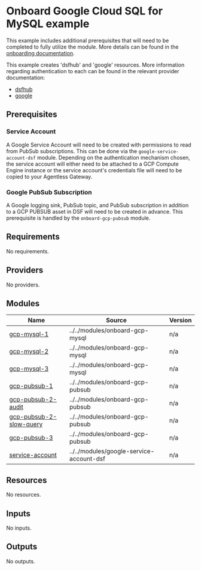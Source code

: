 # Onboard Google Cloud SQL for MySQL example
This example includes additional prerequisites that will need to be completed to fully utilize the module. More details can be found in the [onboarding documentation](https://docs.imperva.com/bundle/onboarding-databases-to-sonar-reference-guide/page/Cloud-SQL-for-MySQL-Onboarding-Steps_48367584.html).

This example creates 'dsfhub' and 'google' resources. More information regarding authentication to each can be found in the relevant provider documentation:
- [dsfhub](https://registry.terraform.io/providers/imperva/dsfhub/latest/docs)
- [google](https://registry.terraform.io/providers/hashicorp/google/latest/docs)

## Prerequisites
### Service Account
A Google Service Account will need to be created with permissions to read from PubSub subscriptions. This can be done via the ``google-service-account-dsf`` module. Depending on the authentication mechanism chosen, the service account will either need to be attached to a GCP Compute Engine instance or the service account's credentials file will need to be copied to your Agentless Gateway.

### Google PubSub Subscription
A Google logging sink, PubSub topic, and PubSub subscription in addition to a GCP PUBSUB asset in DSF will need to be created in advance. This prerequisite is handled by the ``onboard-gcp-pubsub`` module.

<!-- BEGIN_TF_DOCS -->
## Requirements

No requirements.

## Providers

No providers.

## Modules

| Name | Source | Version |
|------|--------|---------|
| <a name="module_gcp-mysql-1"></a> [gcp-mysql-1](#module\_gcp-mysql-1) | ../../modules/onboard-gcp-mysql | n/a |
| <a name="module_gcp-mysql-2"></a> [gcp-mysql-2](#module\_gcp-mysql-2) | ../../modules/onboard-gcp-mysql | n/a |
| <a name="module_gcp-mysql-3"></a> [gcp-mysql-3](#module\_gcp-mysql-3) | ../../modules/onboard-gcp-mysql | n/a |
| <a name="module_gcp-pubsub-1"></a> [gcp-pubsub-1](#module\_gcp-pubsub-1) | ../../modules/onboard-gcp-pubsub | n/a |
| <a name="module_gcp-pubsub-2-audit"></a> [gcp-pubsub-2-audit](#module\_gcp-pubsub-2-audit) | ../../modules/onboard-gcp-pubsub | n/a |
| <a name="module_gcp-pubsub-2-slow-query"></a> [gcp-pubsub-2-slow-query](#module\_gcp-pubsub-2-slow-query) | ../../modules/onboard-gcp-pubsub | n/a |
| <a name="module_gcp-pubsub-3"></a> [gcp-pubsub-3](#module\_gcp-pubsub-3) | ../../modules/onboard-gcp-pubsub | n/a |
| <a name="module_service-account"></a> [service-account](#module\_service-account) | ../../modules/google-service-account-dsf | n/a |

## Resources

No resources.

## Inputs

No inputs.

## Outputs

No outputs.
<!-- END_TF_DOCS -->
